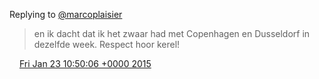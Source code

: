 Replying to [@marcoplaisier](https://twitter.com/@marcoplaisier/status/557949594915864577)

> en ik dacht dat ik het zwaar had met Copenhagen en Dusseldorf in dezelfde week\. Respect hoor kerel\!

<img src="../../media/tweet.ico" width="12" /> [Fri Jan 23 10:50:06 +0000 2015](https://twitter.com/DromerDenker/status/558577406844608512)